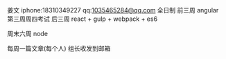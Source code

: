 姜文 iphone:18310349227  qq:1035465284@qq.com
全日制 前三周 angular 第三周周四考试
后三周 react + gulp + webpack + es6

周末六周 node

每周一篇文章(每个人) 组长收发到邮箱